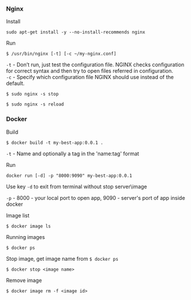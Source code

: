 ### Nginx

Install

```
sudo apt-get install -y --no-install-recommends nginx
```

Run
```
$ /usr/bin/nginx [-t] [-c ~/my-nginx.conf]
```

`-t` - Don’t run, just test the configuration file. NGINX checks configuration for correct syntax and then try to open files referred in configuration. \
`-c` - Specify which configuration file NGINX should use instead of the default.

```
$ sudo nginx -s stop
```

```
$ sudo nginx -s reload
```

### Docker

Build
```
$ docker build -t my-best-app:0.0.1 .
```

`-t` - Name and optionally a tag in the 'name:tag' format


Run
```
docker run [-d] -p "8000:9090" my-best-app:0.0.1
```

Use key `-d` to exit from terminal without stop server\image

`-p` - 8000 - your local port to open app, 9090 - server's port of app inside docker

Image list
```
$ docker image ls
```

Running images
```
$ docker ps
```

Stop image, get image name from `$ docker ps`
```
$ docker stop <image name>
```

Remove image
```
$ docker image rm -f <image id>
```
